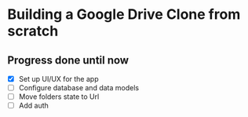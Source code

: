 
# Building a Google Drive Clone from scratch

## Progress done until now

- [x] Set up UI/UX for the app
- [ ] Configure database and data models
- [ ] Move folders state to Url
- [ ] Add auth